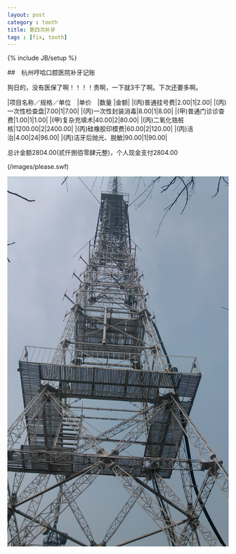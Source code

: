 ```yaml
---
layout: post
category : tooth
title: 第四次补牙
tags : [fix, tooth]
---
```

{% include JB/setup %}

##　杭州哼哈口腔医院补牙记账

狗日的，没有医保了啊！！！！贵啊，一下就3千了啊。下次还要多啊。

|项目名称／规格／单位　|单价　|数量 |金额|
|(丙)普通挂号费|2.00|1|2.00|
|(丙)一次性检查盘|7.00|1|7.00|
|(丙)一次性封装消毒|8.00|1|8.00|
|(甲)普通门诊诊查费|1.00|1|1.00|
|(甲)复杂充填术|40.00|2|80.00|
|(丙)二氧化锆桩核|1200.00|2|2400.00|
|(丙)硅橡胶印模费|60.00|2|120.00|
|(丙)洁治|4.00|24|96.00|
|(丙)洁牙后抛光、脱敏|90.00|1|90.00|

总计金额2804.00(贰仟捌佰零肆元整)，个人现金支付2804.00

(/images/please.swf)

![图片1](/images/20130127/IMG_20130127_125121.jpg)
